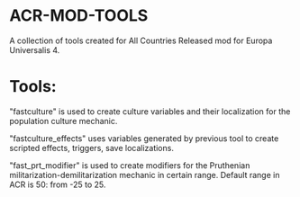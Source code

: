 # ACR-MOD-TOOLS
A collection of tools created for All Countries Released mod for Europa Universalis 4.

# Tools:
"fastculture" is used to create culture variables and their localization for the population culture mechanic.

"fastculture_effects" uses variables generated by previous tool to create scripted effects, triggers, save localizations. 

"fast_prt_modifier" is used to create modifiers for the Pruthenian militarization-demilitarization mechanic in certain range. Default range in ACR is 50: from -25 to 25.
